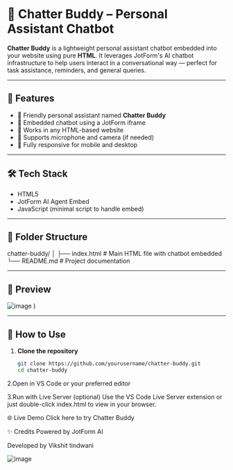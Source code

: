 # 🤖 Chatter Buddy – Personal Assistant Chatbot

**Chatter Buddy** is a lightweight personal assistant chatbot embedded into your website using pure **HTML**. It leverages JotForm's AI chatbot infrastructure to help users interact in a conversational way — perfect for task assistance, reminders, and general queries.

---

## 🚀 Features

- 👋 Friendly personal assistant named **Chatter Buddy**
- 💬 Embedded chatbot using a JotForm iframe
- 🎯 Works in any HTML-based website
- 🧠 Supports microphone and camera (if needed)
- 📱 Fully responsive for mobile and desktop

---

## 🛠️ Tech Stack

- HTML5  
- JotForm AI Agent Embed  
- JavaScript (minimal script to handle embed)

---

## 📂 Folder Structure

chatter-buddy/
│
├── index.html # Main HTML file with chatbot embedded
└── README.md # Project documentation


---

## 📸 Preview

![image](https://github.com/user-attachments/assets/8d009f15-210c-43da-896e-b533bfba0e42)
)

---

## 🔧 How to Use

1. **Clone the repository**  
   ```bash
   git clone https://github.com/yourusername/chatter-buddy.git
   cd chatter-buddy
2.Open in VS Code or your preferred editor

3.Run with Live Server (optional)
Use the VS Code Live Server extension or just double-click index.html to view in your browser.

🌐 Live Demo
Click here to try Chatter Buddy

✨ Credits
Powered by JotForm AI

Developed by Vikshit tindwani



![image](https://github.com/user-attachments/assets/e6a904de-fd2b-4b83-9fc4-caa758e5dd83)
